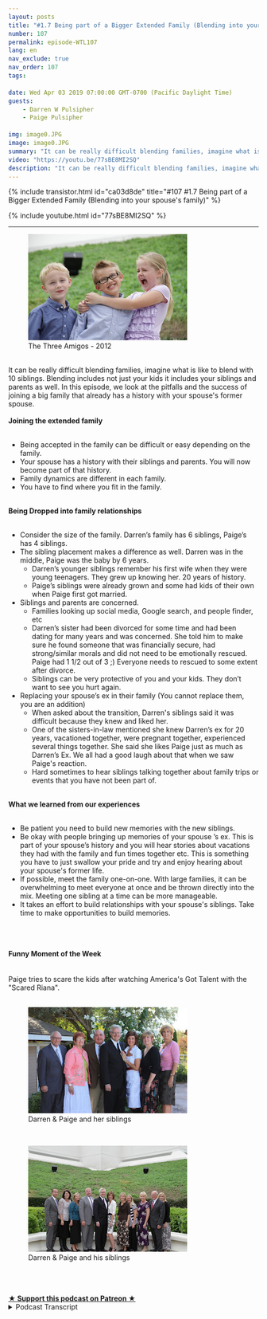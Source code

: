 ```yaml
---
layout: posts
title: "#1.7 Being part of a Bigger Extended Family (Blending into your spouse's family)"
number: 107
permalink: episode-WTL107
lang: en
nav_exclude: true
nav_order: 107
tags:

date: Wed Apr 03 2019 07:00:00 GMT-0700 (Pacific Daylight Time)
guests:
    - Darren W Pulsipher
    - Paige Pulsipher

img: image0.JPG
image: image0.JPG
summary: "It can be really difficult blending families, imagine what is like to blend with 10 siblings. Blending includes not just your kids it includes your siblings and parents as well. In this episode, we look at the pitfalls and the success of joining a big family that already has a history with your spouse's former spouse."
video: "https://youtu.be/77sBE8MI2SQ"
description: "It can be really difficult blending families, imagine what is like to blend with 10 siblings. Blending includes not just your kids it includes your siblings and parents as well. In this episode, we look at the pitfalls and the success of joining a big family that already has a history with your spouse's former spouse."
---
```


<div>
{% include transistor.html id="ca03d8de" title="#107 #1.7 Being part of a Bigger Extended Family (Blending into your spouse's family)" %}

{% include youtube.html id="77sBE8MI2SQ" %}
</div>

---

<html><head></head><body><div><figure data-trix-attachment="{&quot;contentType&quot;:&quot;image&quot;,&quot;height&quot;:213,&quot;url&quot;:&quot;https://4.bp.blogspot.com/-_e2NFStE1uQ/XKA-Jjo5SmI/AAAAAAAEybI/UVySI7gctnc7PUxJuUhpUxuzPsrBzPi0QCLcBGAs/s320/IMG_0079.JPG&quot;,&quot;width&quot;:320}" data-trix-content-type="image" data-trix-attributes="{&quot;caption&quot;:&quot;The Three Amigos - 2012&quot;}" class="attachment attachment--preview"><img src="./image0.JPG" width="320" height="213"><figcaption class="attachment__caption attachment__caption--edited">The Three Amigos - 2012</figcaption></figure><br>It can be really difficult blending families, imagine what is like to blend with 10 siblings. Blending includes not just your kids it includes your siblings and parents as well. In this episode, we look at the pitfalls and the success of joining a big family that already has a history with your spouse's former spouse.</div><div><strong><br>Joining the extended family<br></strong><br></div><ul><li>Being accepted in the family can be difficult or easy depending on the family.</li><li>Your spouse has a history with their siblings and parents. You will now become part of that history.</li><li>Family dynamics are different in each family.</li><li>You have to find where you fit in the family.</li></ul><div><strong><br>Being Dropped into family relationships<br></strong><br></div><ul><li>Consider the size of the family. Darren’s family has 6 siblings, Paige’s has 4 siblings.</li><li>The sibling placement makes a difference as well. Darren was in the middle, Paige was the baby by 6 years.<ul><li>Darren’s younger siblings remember his first wife when they were young teenagers. They grew up knowing her. 20 years of history.</li><li>Paige’s siblings were already grown and some had kids of their own when Paige first got married.</li></ul></li><li>Siblings and parents are concerned.<ul><li>Families looking up social media, Google search, and people finder, etc</li><li>Darren’s sister had been divorced for some time and had been dating for many years and was concerned. She told him to make sure he found someone that was financially secure, had strong/similar morals and did not need to be emotionally rescued. Paige had 1 1/2 out of 3 ;) Everyone needs to rescued to some extent after divorce.</li><li>Siblings can be very protective of you and your kids. They don’t want to see you hurt again.</li></ul></li><li>Replacing your spouse’s ex in their family (You cannot replace them,&nbsp; you are an addition)<ul><li>When asked about the transition, Darren's siblings said it was difficult because they knew and liked her.</li><li>One of the sisters-in-law mentioned she knew Darren’s ex for 20 years, vacationed together, were pregnant together, experienced several things together. She said she likes Paige just as much as Darren’s Ex. We all had a good laugh about that when we saw Paige's reaction.&nbsp;</li><li>Hard sometimes to hear siblings talking together about family trips or events that you have not been part of.</li></ul></li></ul><div><strong><br>What we learned from our experiences<br></strong><br></div><ul><li>Be patient you need to build new memories with the new siblings.</li><li>Be okay with people bringing up memories of your spouse ’s ex. This is part of your spouse’s history and you will hear stories about vacations they had with the family and fun times together etc. This is something you have to just swallow your pride and try and enjoy hearing about your spouse's former life.</li><li>If possible, meet the family one-on-one. With large families, it can be overwhelming to meet everyone at once and be thrown directly into the mix. Meeting one sibling at a time can be more manageable.</li><li>It takes an effort to build relationships with your spouse's siblings. Take time to make opportunities to build memories.</li></ul><div><br></div><div><br></div><div><strong><br>Funny Moment of the Week<br></strong><br></div><div><br>Paige tries to scare the kids after watching America's Got Talent with the "Scared Riana".</div><div><br></div><div><figure data-trix-attachment="{&quot;contentType&quot;:&quot;image&quot;,&quot;height&quot;:213,&quot;url&quot;:&quot;https://1.bp.blogspot.com/-Mqhol4vUQZI/XKA-KKrqLsI/AAAAAAAEybM/tScIYIXcj7QNw1fO_aCIJpesgVIE9ZUlgCLcBGAs/s320/IMG_1052.jpg&quot;,&quot;width&quot;:320}" data-trix-content-type="image" data-trix-attributes="{&quot;caption&quot;:&quot;Darren &amp; Paige and her siblings&quot;}" class="attachment attachment--preview"><img src="./image1.jpg" width="320" height="213"><figcaption class="attachment__caption attachment__caption--edited">Darren &amp; Paige and her siblings</figcaption></figure></div><div><br></div><div><figure data-trix-attachment="{&quot;contentType&quot;:&quot;image&quot;,&quot;height&quot;:213,&quot;url&quot;:&quot;https://3.bp.blogspot.com/-pbnDDVRqHHc/XKA-JsLru3I/AAAAAAAEybE/9lluc4ZZ14AbBArDz8ZHig_ye3uqDlApQCLcBGAs/s320/IMG_0024.jpg&quot;,&quot;width&quot;:320}" data-trix-content-type="image" data-trix-attributes="{&quot;caption&quot;:&quot;Darren &amp; Paige and his siblings&quot;}" class="attachment attachment--preview"><img src="./image2.jpg" width="320" height="213"><figcaption class="attachment__caption attachment__caption--edited">Darren &amp; Paige and his siblings</figcaption></figure></div><div><br></div><div><br><br></div>
<strong>
  <a href="https://www.patreon.com/wheresthelemonade" target="_donate" rel="payment" title="★ Support this podcast on Patreon ★">★ Support this podcast on Patreon ★</a>
</strong></body></html>

<details>
<summary> Podcast Transcript </summary>

<p></p>

</details>
